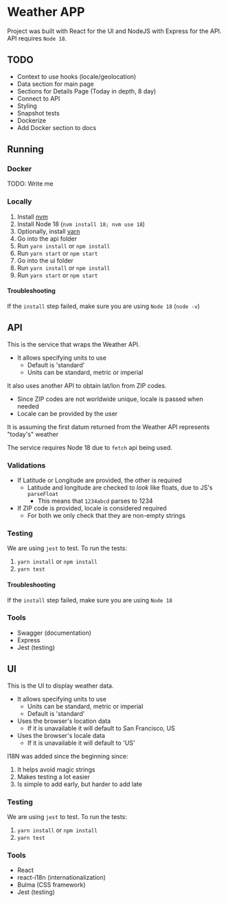 # Weather APP

Project was built with React for the UI and NodeJS with Express for the API.
API requires `Node 18`.

## TODO

* Context to use hooks (locale/geolocation)
* Data section for main page
* Sections for Details Page (Today in depth, 8 day)
* Connect to API
* Styling
* Snapshot tests
* Dockerize
* Add Docker section to docs

## Running

### Docker

TODO: Write me

### Locally

1. Install [nvm](https://github.com/nvm-sh/nvm)
2. Install Node 18 (`nvm install 18; nvm use 18`)
3. Optionally, install [yarn](https://classic.yarnpkg.com/lang/en/docs/install/#debian-stable)
4. Go into the api folder
5. Run `yarn install` or `npm install`
6. Run `yarn start` or `npm start`
7. Go into the ui folder
8. Run `yarn install` or `npm install`
9. Run `yarn start` or `npm start`

#### Troubleshooting

If the `install` step failed, make sure you are using `Node 18` (`node -v`)

## API

This is the service that wraps the Weather API.

* It allows specifying units to use
  * Default is 'standard'
  * Units can be standard, metric or imperial

It also uses another API to obtain lat/lon from ZIP codes.

* Since ZIP codes are not worldwide unique, locale is passed when needed
* Locale can be provided by the user

It is assuming the first datum returned from the Weather API represents
"today's" weather

The service requires Node 18 due to `fetch` api being used.

### Validations

* If Latitude or Longitude are provided, the other is required
  * Latitude and longitude are checked to _look_ like floats, due to JS's `parseFloat`
    * This means that `1234abcd` parses to 1234
* If ZIP code is provided, locale is considered required
  * For both we only check that they are non-empty strings

### Testing

We are using `jest` to test.
To run the tests:

1. `yarn install` or `npm install`
2. `yarn test`

#### Troubleshooting

If the `install` step failed, make sure you are using `Node 18`

### Tools

* Swagger (documentation)
* Express
* Jest (testing)

## UI

This is the UI to display weather data.

* It allows specifying units to use
  * Units can be standard, metric or imperial
  * Default is 'standard'
* Uses the browser's location data
  * If it is unavailable it will default to San Francisco, US
* Uses the browser's locale data
  * If it is unavailable it will default to 'US'

I18N was added since the beginning since:
1. It helps avoid magic strings
2. Makes testing a lot easier
3. Is simple to add early, but harder to add late

### Testing

We are using `jest` to test.
To run the tests:

1. `yarn install` or `npm install`
2. `yarn test`

### Tools

* React
* react-i18n (internationalization)
* Bulma (CSS framework)
* Jest (testing)
